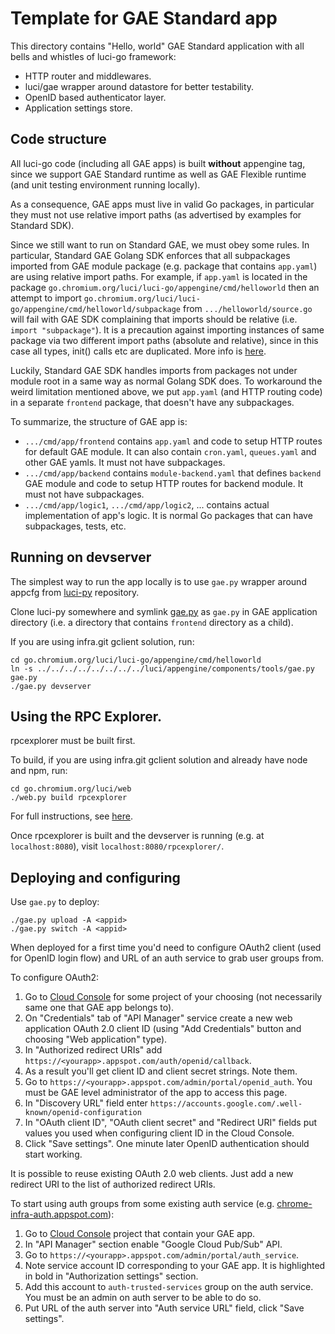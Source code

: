 # Template for GAE Standard app

This directory contains "Hello, world" GAE Standard application
with all bells and whistles of luci-go framework:

*   HTTP router and middlewares.
*   luci/gae wrapper around datastore for better testability.
*   OpenID based authenticator layer.
*   Application settings store.


## Code structure

All luci-go code (including all GAE apps) is built **without** appengine tag,
since we support GAE Standard runtime as well as GAE Flexible runtime (and unit
testing environment running locally).

As a consequence, GAE apps must live in valid Go packages, in particular they
must not use relative import paths (as advertised by examples for Standard SDK).

Since we still want to run on Standard GAE, we must obey some rules.
In particular, Standard GAE Golang SDK enforces that all subpackages imported
from GAE module package (e.g. package that contains `app.yaml`) are using
relative import paths. For example, if `app.yaml` is located in the package
`go.chromium.org/luci/luci-go/appengine/cmd/helloworld` then an attempt to
import `go.chromium.org/luci/luci-go/appengine/cmd/helloworld/subpackage`
from `.../helloworld/source.go` will fail with GAE SDK complaining that imports
should be relative (i.e. `import "subpackage"`). It is a precaution against
importing instances of same package via two different import paths (absolute and
relative), since in this case all types, init() calls etc are duplicated. More
info is [here](https://groups.google.com/forum/#!topic/google-appengine-go/dNhqV6PBqVc).

Luckily, Standard GAE SDK handles imports from packages not under module root
in a same way as normal Golang SDK does. To workaround the weird limitation
mentioned above, we put `app.yaml` (and HTTP routing code) in a separate
`frontend` package, that doesn't have any subpackages.

To summarize, the structure of GAE app is:

*   `.../cmd/app/frontend` contains `app.yaml` and code to setup HTTP routes for
    default GAE module. It can also contain `cron.yaml`, `queues.yaml` and other
    GAE yamls. It must not have subpackages.
*   `.../cmd/app/backend` contains `module-backend.yaml` that defines `backend`
    GAE module and code to setup HTTP routes for backend module. It must not
    have subpackages.
*   `.../cmd/app/logic1`, `.../cmd/app/logic2`, ... contains actual
    implementation of app's logic. It is normal Go packages that can have
    subpackages, tests, etc.


## Running on devserver

The simplest way to run the app locally is to use `gae.py` wrapper around
appcfg from [luci-py](https://github.com/luci/luci-py) repository.

Clone luci-py somewhere and symlink
[gae.py](https://github.com/luci/luci-py/blob/master/appengine/components/tools/gae.py)
as `gae.py` in GAE application directory (i.e. a directory that contains
`frontend` directory as a child).

If you are using infra.git gclient solution, run:

```shell
cd go.chromium.org/luci/luci-go/appengine/cmd/helloworld
ln -s ../../../../../../../../luci/appengine/components/tools/gae.py gae.py
./gae.py devserver
```

## Using the RPC Explorer.

rpcexplorer must be built first.

To build, if you are using infra.git gclient solution and already have node and
npm, run:

```shell
cd go.chromium.org/luci/web
./web.py build rpcexplorer
```

For full instructions, see [here](https://chromium.googlesource.com/infra/luci/luci-go/+/master/web/README.md).

Once rpcexplorer is built and the devserver is running (e.g. at
`localhost:8080`), visit `localhost:8080/rpcexplorer/`.

## Deploying and configuring

Use `gae.py` to deploy:

```shell
./gae.py upload -A <appid>
./gae.py switch -A <appid>
```

When deployed for a first time you'd need to configure OAuth2 client (used for
OpenID login flow) and URL of an auth service to grab user groups from.

To configure OAuth2:

1.  Go to [Cloud Console](https://console.developers.google.com) for some
    project of your choosing (not necessarily same one that GAE app belongs to).
1.  On "Credentials" tab of "API Manager" service create a new web application
    OAuth 2.0 client ID (using "Add Credentials" button and choosing "Web
    application" type).
1.  In "Authorized redirect URIs" add
    `https://<yourapp>.appspot.com/auth/openid/callback`.
1.  As a result you'll get client ID and client secret strings. Note them.
1.  Go to `https://<yourapp>.appspot.com/admin/portal/openid_auth`. You must
    be GAE level administrator of the app to access this page.
1.  In "Discovery URL" field enter `https://accounts.google.com/.well-known/openid-configuration`
1.  In "OAuth client ID", "OAuth client secret" and "Redirect URI" fields put
    values you used when configuring client ID in the Cloud Console.
1.  Click "Save settings". One minute later OpenID authentication should start
    working.

It is possible to reuse existing OAuth 2.0 web clients. Just add a new redirect
URI to the list of authorized redirect URIs.

To start using auth groups from some existing auth service
(e.g. [chrome-infra-auth.appspot.com](https://chrome-infra-auth.appspot.com)):

1.  Go to [Cloud Console](https://console.developers.google.com) project that
    contain your GAE app.
1.  In "API Manager" section enable "Google Cloud Pub/Sub" API.
1.  Go to `https://<yourapp>.appspot.com/admin/portal/auth_service`.
1.  Note service account ID corresponding to your GAE app. It is highlighted in
    bold in "Authorization settings" section.
1.  Add this account to `auth-trusted-services` group on the auth service. You
    must be an admin on auth server to be able to do so.
1.  Put URL of the auth server into "Auth service URL" field, click
    "Save settings".
